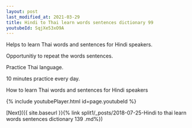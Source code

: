 ```yaml
---
layout: post
last_modified_at: 2021-03-29
title: Hindi to Thai learn words sentences dictionary 99 
youtubeId: SqjXe53xO9A
---
```

 
 
Helps to learn Thai words and sentences for Hindi speakers.

Opportunitiy to repeat the words sentences. 

Practice Thai language. 
 
10 minutes practice every day. 
 
How to learn Thai words and sentences for Hindi speakers 
 
{% include youtubePlayer.html id=page.youtubeId %}
 
 
[Next]({{ site.baseurl }}{% link  split1/_posts/2018-07-25-Hindi to thai learn words sentences dictionary 139 .md%})
 

